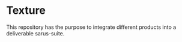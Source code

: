 # Texture

This repository has the purpose to integrate different products into a deliverable sarus-suite.

